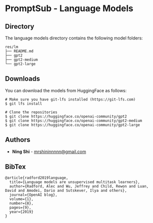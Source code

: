 # PromptSub - Language Models

## Directory
The language models directory contains the following model folders:

```
res/lm
├── README.md
├── gpt2
├── gpt2-medium
└── gpt2-large
```

## Downloads
You can download the models from HuggingFace as follows:
```
# Make sure you have git-lfs installed (https://git-lfs.com)
$ git lfs install

# Clone the repositories
$ git clone https://huggingface.co/openai-community/gpt2
$ git clone https://huggingface.co/openai-community/gpt2-medium
$ git clone https://huggingface.co/openai-community/gpt2-large
```

## Authors
* **Ning Shi** - mrshininnnnn@gmail.com

## BibTex

```
@article{radford2019language,
  title={Language models are unsupervised multitask learners},
  author={Radford, Alec and Wu, Jeffrey and Child, Rewon and Luan, David and Amodei, Dario and Sutskever, Ilya and others},
  journal={OpenAI blog},
  volume={1},
  number={8},
  pages={9},
  year={2019}
}
```